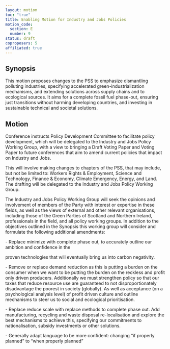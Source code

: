 ```yaml
---
layout: motion
toc: "true"
title: Enabling Motion for Industry and Jobs Policies
motion_code:
  section: E
  number: 9
status: draft
coproposers: 5
affiliated: true
---
```

## Synopsis

This motion proposes changes to the PSS to emphasize dismantling polluting industries, specifying accelerated green-industrialization mechanisms, and extending solutions across supply chains and to ecological sources. It aims for a complete fossil fuel phase-out, ensuring just transitions without harming developing countries, and investing in sustainable technical and societal solutions.

## Motion

Conference instructs Policy Development Committee to facilitate policy development, which will be delegated to the Industry and Jobs Policy Working Group, with a view to bringing a Draft Voting Paper and Voting Paper to future conferences that aim to amend current policies that impact on Industry and Jobs.

This will involve making changes to chapters of the PSS, that may include, but not be limited to: Workers Rights & Employment, Science and Technology, Finance & Economy, Climate Emergency, Energy, and Land. The drafting will be delegated to the Industry and Jobs Policy Working Group.

The Industry and Jobs Policy Working Group will seek the opinions and involvement of members of the Party with interest or expertise in these fields, as well as the views of external and other relevant organisations, including those of the Green Parties of Scotland and Northern Ireland, professionals in the field, and all policy working groups. In addition to the objectives outlined in the Synopsis this working group will consider and formulate the following additional amendments:

\- Replace minimize with complete phase out, to accurately outline our ambition and confidence in the

proven technologies that will eventually bring us into carbon negativity.

\- Remove or replace demand reduction as this is putting a burden on the consumer when we want to be putting the burden on the reckless and profit only driven producers. Additionally we must strengthen policy so that our taxes that reduce resource use are guaranteed to not disproportionately disadvantage the poorest in society (globally). As well as acceptance (on a psychological analysis level) of profit driven culture and outline mechanisms to steer us to social and ecological prioritisation.

\- Replace reduce scale with replace methods to complete phase out. Add manufacturing, recycling and waste disposal re-localisation and explore the best mechanisms to achieve this, specifying our commitments to nationalisation, subsidy investments or other solutions.

\- Generally adapt language to be more confident: changing “if properly planned” to “when properly planned”